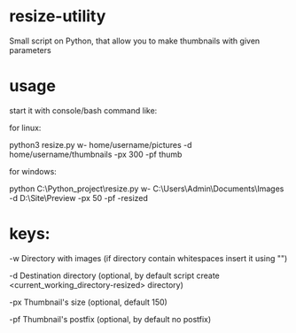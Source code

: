 # resize-utility
Small script on Python, that allow you to make thumbnails with given parameters

# usage
start it with console/bash command like:

for linux:

python3 resize.py w- home/username/pictures -d home/username/thumbnails -px 300 -pf thumb

for windows:

python C:\Python_project\resize.py w- C:\Users\Admin\Documents\Images -d D:\Site\Preview -px 50 -pf -resized

# keys:

-w Directory with images (if directory contain whitespaces insert it using "")

-d Destination directory (optional, by default script create <current_working_directory-resized> directory)

-px Thumbnail's size (optional, default 150)

-pf Thumbnail's postfix (optional, by default no postfix)

